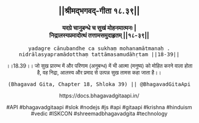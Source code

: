 <center><h2>||श्रीमद्‍भगवद्‍-गीता १८.३९||</h2>
<h3>यदग्रे चानुबन्धे च सुखं मोहनमात्मनः |<br/>निद्रालस्यप्रमादोत्थं तत्तामसमुदाहृतम् ||१८-३९||</h3>
<pre>yadagre cānubandhe ca sukhaṃ mohanamātmanaḥ .<br/>nidrālasyapramādotthaṃ tattāmasamudāhṛtam ||18-39||</pre>
<p>।।18.39।। जो सुख प्रारम्भ में और परिणाम (अनुबन्ध) में भी आत्मा (मनुष्य) को मोहित करने वाला होता है, वह निद्रा, आलस्य और प्रमाद से उत्पन्न सुख तामस कहा जाता है।।</p>
<pre>(Bhagavad Gita, Chapter 18, Shloka 39) || @BhagavadGitaApi</pre><p>https://docs.bhagavadgitaapi.in/</p><p>#API #bhagavadgitaapi #slok #nodejs #js #api #gitaapi #krishna #hinduism #vedic #ISKCON #shreemadbhagavadgita #technology</p></center>